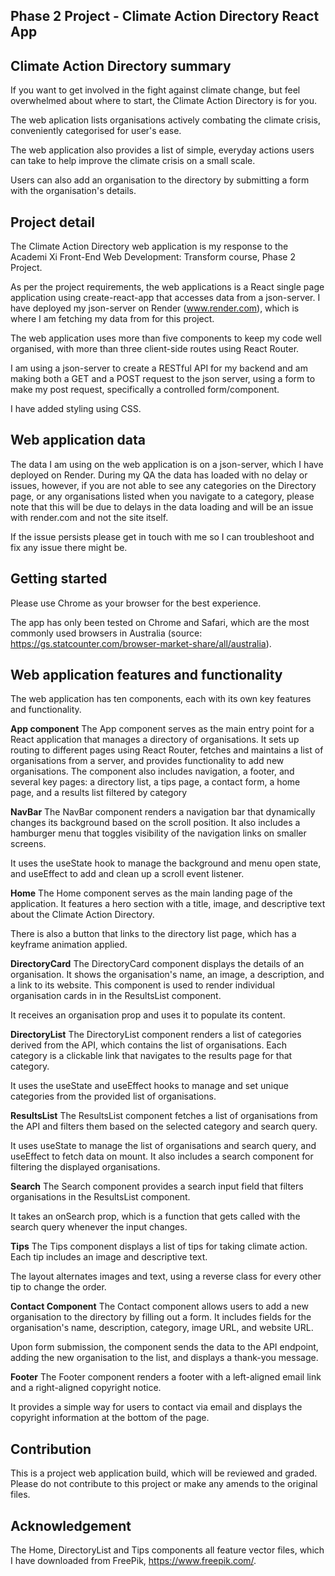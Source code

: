 ## Phase 2 Project - Climate Action Directory React App 

## Climate Action Directory summary

If you want to get involved in the fight against climate change, but feel overwhelmed about where to start, the Climate Action Directory is for you. 

The web aplication lists organisations actively combating the climate crisis, conveniently categorised for user's ease. 

The web application also provides a list of  simple, everyday actions users can take to help improve the climate crisis on a small scale. 

Users can also add an organisation to the directory by submitting a form with the organisation's details. 

## Project detail 

The Climate Action Directory web application is my response to the Academi Xi Front-End Web Development: Transform course, Phase 2 Project. 

As per the project requirements, the web applications is a React  single page application using create-react-app that accesses data from a json-server. I have deployed my json-server on Render (www.render.com), which is where I am fetching my data from for this project. 

The web application uses more than five components to keep my code well organised, with more than three client-side routes using React Router. 

I am using a json-server to create a RESTful API for my backend and am making both a GET and a POST request to the json server, using a form to make my post request, specifically a controlled form/component.

I have added styling using CSS. 

## Web application data

The data I am using on the web application is on a json-server, which I have deployed on Render. During my QA the data has loaded with no delay or issues, however, if you are not able to see any categories on the Directory page, or any organisations listed when you navigate to a category, please note that this will be due to delays in the data loading and will be an issue with render.com and not the site itself. 

If the issue persists please get in touch with me so I can troubleshoot and fix any issue there might be. 

## Getting started

Please use Chrome as your browser for the best experience. 

The app has only been tested on Chrome and Safari, which are the most commonly used browsers in Australia (source: https://gs.statcounter.com/browser-market-share/all/australia).

## Web application features and functionality

The web application has ten components, each with its own key features and functionality.

**App component**
The App component serves as the main entry point for a React application that manages a directory of organisations. It sets up routing to different pages using React Router, fetches and maintains a list of organisations from a server, and provides functionality to add new organisations. The component also includes navigation, a footer, and several key pages: a directory list, a tips page, a contact form, a home page, and a results list filtered by category

**NavBar**
The NavBar component renders a navigation bar that dynamically changes its background based on the scroll position. It also includes a hamburger menu that toggles visibility of the navigation links on smaller screens.

It uses the useState hook to manage the background and menu open state, and useEffect to add and clean up a scroll event listener.

**Home**
The Home component serves as the main landing page of the application. It features a hero section with a title, image, and descriptive text about the Climate Action Directory.

There is also a button that links to the directory list page, which has a keyframe animation applied. 

**DirectoryCard**
The DirectoryCard component displays the details of an organisation. It shows the organisation's name, an image, a description, and a link to its website. This component is used to render individual organisation cards in in the ResultsList component. 

It receives an organisation prop and uses it to populate its content.

**DirectoryList**
The DirectoryList component renders a list of categories derived from the API, which contains the list of organisations. Each category is a clickable link that navigates to the results page for that category.

It uses the useState and useEffect hooks to manage and set unique categories from the provided list of organisations.

**ResultsList**
The ResultsList component fetches a list of organisations from the API and filters them based on the selected category and search query.

It uses useState to manage the list of organisations and search query, and useEffect to fetch data on mount. It also includes a search component for filtering the displayed organisations.

**Search**
The Search component provides a search input field that filters organisations in the ResultsList component.

It takes an onSearch prop, which is a function that gets called with the search query whenever the input changes.

**Tips**
The Tips component displays a list of tips for taking climate action. Each tip includes an image and descriptive text.

The layout alternates images and text, using a reverse class for every other tip to change the order.

**Contact Component**
The Contact component allows users to add a new organisation to the directory by filling out a form. It includes fields for the organisation's name, description, category, image URL, and website URL. 

Upon form submission, the component sends the data to the API endpoint, adding the new organisation to the list, and displays a thank-you message.

**Footer**
The Footer component renders a footer with a left-aligned email link and a right-aligned copyright notice.

It provides a simple way for users to contact via email and displays the copyright information at the bottom of the page.

## Contribution

This is a project web application build, which will be reviewed and graded. Please do not contribute to this project or make any amends to the original files. 

## Acknowledgement

The Home, DirectoryList and Tips components all feature vector files, which I have downloaded from FreePik, https://www.freepik.com/. 